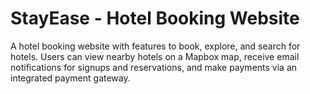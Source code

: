 # StayEase - Hotel Booking Website
A hotel booking website with features to book, explore, and search for hotels. Users can view nearby hotels on a Mapbox map, receive email notifications for signups and reservations, and make payments via an integrated payment gateway.
